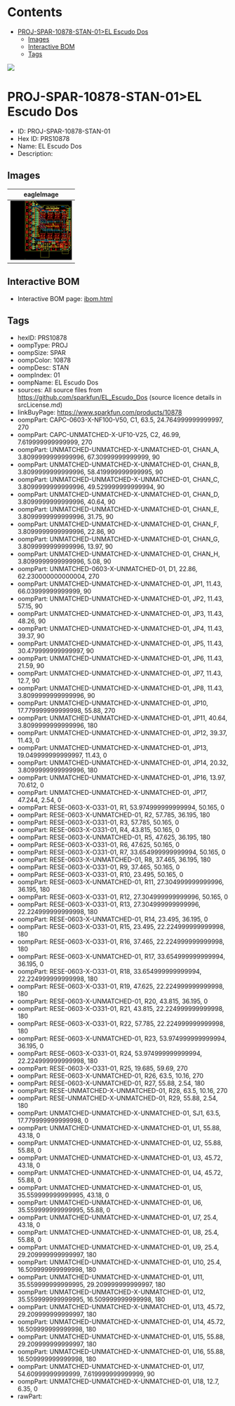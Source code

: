 



Contents
========

* [PROJ-SPAR-10878-STAN-01>EL Escudo Dos](#proj-spar-10878-stan-01el-escudo-dos)
	* [Images](#images)
	* [Interactive BOM](#interactive-bom)
	* [Tags](#tags)
  
![][im]
# PROJ-SPAR-10878-STAN-01>EL Escudo Dos

- ID: PROJ-SPAR-10878-STAN-01
- Hex ID: PRS10878
- Name: EL Escudo Dos
- Description: 

## Images
  
  

|eagleImage|
| :---: |
|[![eagleImage](eagleImage_140.png)](eagleImage_600.png)|

## Interactive BOM

- Interactive BOM page: [ibom.html](kicad/bom/ibom.html)

## Tags

- hexID: PRS10878
- oompType: PROJ
- oompSize: SPAR
- oompColor: 10878
- oompDesc: STAN
- oompIndex: 01
- oompName: EL Escudo Dos
- sources: All source files from https://github.com/sparkfun/EL_Escudo_Dos (source licence details in srcLicense.md)
- linkBuyPage: https://www.sparkfun.com/products/10878
- oompPart: CAPC-0603-X-NF100-V50, C1, 63.5, 24.764999999999997, 270
- oompPart: CAPC-UNMATCHED-X-UF10-V25, C2, 46.99, 7.619999999999999, 270
- oompPart: UNMATCHED-UNMATCHED-X-UNMATCHED-01, CHAN_A, 3.8099999999999996, 67.30999999999999, 90
- oompPart: UNMATCHED-UNMATCHED-X-UNMATCHED-01, CHAN_B, 3.8099999999999996, 58.419999999999995, 90
- oompPart: UNMATCHED-UNMATCHED-X-UNMATCHED-01, CHAN_C, 3.8099999999999996, 49.529999999999994, 90
- oompPart: UNMATCHED-UNMATCHED-X-UNMATCHED-01, CHAN_D, 3.8099999999999996, 40.64, 90
- oompPart: UNMATCHED-UNMATCHED-X-UNMATCHED-01, CHAN_E, 3.8099999999999996, 31.75, 90
- oompPart: UNMATCHED-UNMATCHED-X-UNMATCHED-01, CHAN_F, 3.8099999999999996, 22.86, 90
- oompPart: UNMATCHED-UNMATCHED-X-UNMATCHED-01, CHAN_G, 3.8099999999999996, 13.97, 90
- oompPart: UNMATCHED-UNMATCHED-X-UNMATCHED-01, CHAN_H, 3.8099999999999996, 5.08, 90
- oompPart: UNMATCHED-0603-X-UNMATCHED-01, D1, 22.86, 62.230000000000004, 270
- oompPart: UNMATCHED-UNMATCHED-X-UNMATCHED-01, JP1, 11.43, 66.03999999999999, 90
- oompPart: UNMATCHED-UNMATCHED-X-UNMATCHED-01, JP2, 11.43, 57.15, 90
- oompPart: UNMATCHED-UNMATCHED-X-UNMATCHED-01, JP3, 11.43, 48.26, 90
- oompPart: UNMATCHED-UNMATCHED-X-UNMATCHED-01, JP4, 11.43, 39.37, 90
- oompPart: UNMATCHED-UNMATCHED-X-UNMATCHED-01, JP5, 11.43, 30.479999999999997, 90
- oompPart: UNMATCHED-UNMATCHED-X-UNMATCHED-01, JP6, 11.43, 21.59, 90
- oompPart: UNMATCHED-UNMATCHED-X-UNMATCHED-01, JP7, 11.43, 12.7, 90
- oompPart: UNMATCHED-UNMATCHED-X-UNMATCHED-01, JP8, 11.43, 3.8099999999999996, 90
- oompPart: UNMATCHED-UNMATCHED-X-UNMATCHED-01, JP10, 17.779999999999998, 55.88, 270
- oompPart: UNMATCHED-UNMATCHED-X-UNMATCHED-01, JP11, 40.64, 3.8099999999999996, 180
- oompPart: UNMATCHED-UNMATCHED-X-UNMATCHED-01, JP12, 39.37, 11.43, 0
- oompPart: UNMATCHED-UNMATCHED-X-UNMATCHED-01, JP13, 19.049999999999997, 11.43, 0
- oompPart: UNMATCHED-UNMATCHED-X-UNMATCHED-01, JP14, 20.32, 3.8099999999999996, 180
- oompPart: UNMATCHED-UNMATCHED-X-UNMATCHED-01, JP16, 13.97, 70.612, 0
- oompPart: UNMATCHED-UNMATCHED-X-UNMATCHED-01, JP17, 47.244, 2.54, 0
- oompPart: RESE-0603-X-O331-01, R1, 53.974999999999994, 50.165, 0
- oompPart: RESE-0603-X-UNMATCHED-01, R2, 57.785, 36.195, 180
- oompPart: RESE-0603-X-O331-01, R3, 57.785, 50.165, 0
- oompPart: RESE-0603-X-O331-01, R4, 43.815, 50.165, 0
- oompPart: RESE-0603-X-UNMATCHED-01, R5, 47.625, 36.195, 180
- oompPart: RESE-0603-X-O331-01, R6, 47.625, 50.165, 0
- oompPart: RESE-0603-X-O331-01, R7, 33.654999999999994, 50.165, 0
- oompPart: RESE-0603-X-UNMATCHED-01, R8, 37.465, 36.195, 180
- oompPart: RESE-0603-X-O331-01, R9, 37.465, 50.165, 0
- oompPart: RESE-0603-X-O331-01, R10, 23.495, 50.165, 0
- oompPart: RESE-0603-X-UNMATCHED-01, R11, 27.304999999999996, 36.195, 180
- oompPart: RESE-0603-X-O331-01, R12, 27.304999999999996, 50.165, 0
- oompPart: RESE-0603-X-O331-01, R13, 27.304999999999996, 22.224999999999998, 180
- oompPart: RESE-0603-X-UNMATCHED-01, R14, 23.495, 36.195, 0
- oompPart: RESE-0603-X-O331-01, R15, 23.495, 22.224999999999998, 180
- oompPart: RESE-0603-X-O331-01, R16, 37.465, 22.224999999999998, 180
- oompPart: RESE-0603-X-UNMATCHED-01, R17, 33.654999999999994, 36.195, 0
- oompPart: RESE-0603-X-O331-01, R18, 33.654999999999994, 22.224999999999998, 180
- oompPart: RESE-0603-X-O331-01, R19, 47.625, 22.224999999999998, 180
- oompPart: RESE-0603-X-UNMATCHED-01, R20, 43.815, 36.195, 0
- oompPart: RESE-0603-X-O331-01, R21, 43.815, 22.224999999999998, 180
- oompPart: RESE-0603-X-O331-01, R22, 57.785, 22.224999999999998, 180
- oompPart: RESE-0603-X-UNMATCHED-01, R23, 53.974999999999994, 36.195, 0
- oompPart: RESE-0603-X-O331-01, R24, 53.974999999999994, 22.224999999999998, 180
- oompPart: RESE-0603-X-O331-01, R25, 19.685, 59.69, 270
- oompPart: RESE-0603-X-UNMATCHED-01, R26, 63.5, 10.16, 270
- oompPart: RESE-0603-X-UNMATCHED-01, R27, 55.88, 2.54, 180
- oompPart: RESE-UNMATCHED-X-UNMATCHED-01, R28, 63.5, 10.16, 270
- oompPart: RESE-UNMATCHED-X-UNMATCHED-01, R29, 55.88, 2.54, 180
- oompPart: UNMATCHED-UNMATCHED-X-UNMATCHED-01, SJ1, 63.5, 17.779999999999998, 0
- oompPart: UNMATCHED-UNMATCHED-X-UNMATCHED-01, U1, 55.88, 43.18, 0
- oompPart: UNMATCHED-UNMATCHED-X-UNMATCHED-01, U2, 55.88, 55.88, 0
- oompPart: UNMATCHED-UNMATCHED-X-UNMATCHED-01, U3, 45.72, 43.18, 0
- oompPart: UNMATCHED-UNMATCHED-X-UNMATCHED-01, U4, 45.72, 55.88, 0
- oompPart: UNMATCHED-UNMATCHED-X-UNMATCHED-01, U5, 35.559999999999995, 43.18, 0
- oompPart: UNMATCHED-UNMATCHED-X-UNMATCHED-01, U6, 35.559999999999995, 55.88, 0
- oompPart: UNMATCHED-UNMATCHED-X-UNMATCHED-01, U7, 25.4, 43.18, 0
- oompPart: UNMATCHED-UNMATCHED-X-UNMATCHED-01, U8, 25.4, 55.88, 0
- oompPart: UNMATCHED-UNMATCHED-X-UNMATCHED-01, U9, 25.4, 29.209999999999997, 180
- oompPart: UNMATCHED-UNMATCHED-X-UNMATCHED-01, U10, 25.4, 16.509999999999998, 180
- oompPart: UNMATCHED-UNMATCHED-X-UNMATCHED-01, U11, 35.559999999999995, 29.209999999999997, 180
- oompPart: UNMATCHED-UNMATCHED-X-UNMATCHED-01, U12, 35.559999999999995, 16.509999999999998, 180
- oompPart: UNMATCHED-UNMATCHED-X-UNMATCHED-01, U13, 45.72, 29.209999999999997, 180
- oompPart: UNMATCHED-UNMATCHED-X-UNMATCHED-01, U14, 45.72, 16.509999999999998, 180
- oompPart: UNMATCHED-UNMATCHED-X-UNMATCHED-01, U15, 55.88, 29.209999999999997, 180
- oompPart: UNMATCHED-UNMATCHED-X-UNMATCHED-01, U16, 55.88, 16.509999999999998, 180
- oompPart: UNMATCHED-UNMATCHED-X-UNMATCHED-01, U17, 54.60999999999999, 7.619999999999999, 90
- oompPart: UNMATCHED-UNMATCHED-X-UNMATCHED-01, U18, 12.7, 6.35, 0
- rawPart: 



[im]: eagleImage_450.png
